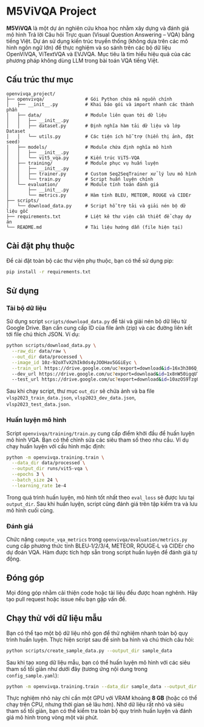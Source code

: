 
# M5ViVQA Project

**M5ViVQA** là một dự án nghiên cứu khoa học nhằm xây dựng và đánh giá mô hình Trả lời Câu hỏi Trực quan (Visual Question Answering – VQA) bằng tiếng Việt. Dự án sử dụng kiến trúc truyền thống (không dựa trên các mô hình ngôn ngữ lớn) để thực nghiệm và so sánh trên các bộ dữ liệu OpenViVQA, ViTextVQA và EVJVQA. Mục tiêu là tìm hiểu hiệu quả của các phương pháp không dùng LLM trong bài toán VQA tiếng Việt.

## Cấu trúc thư mục

```
openvivqa_project/
├── openvivqa/               # Gói Python chứa mã nguồn chính
│   ├── __init__.py          # Khai báo gói và import nhanh các thành phần
│   ├── data/                # Module liên quan tới dữ liệu
│   │   ├── __init__.py
│   │   ├── dataset.py       # Định nghĩa hàm tải dữ liệu và lớp Dataset
│   │   └── utils.py         # Các tiện ích hỗ trợ (hiển thị ảnh, đặt seed)
│   ├── models/              # Module chứa định nghĩa mô hình
│   │   ├── __init__.py
│   │   └── vit5_vqa.py      # Kiến trúc ViT5-VQA
│   ├── training/            # Module phục vụ huấn luyện
│   │   ├── __init__.py
│   │   ├── trainer.py       # Custom Seq2SeqTrainer xử lý lưu mô hình
│   │   └── train.py         # Script huấn luyện chính
│   └── evaluation/          # Module tính toán đánh giá
│       ├── __init__.py
│       └── metrics.py       # Hàm tính BLEU, METEOR, ROUGE và CIDEr
├── scripts/
│   └── download_data.py     # Script hỗ trợ tải và giải nén bộ dữ liệu gốc
├── requirements.txt         # Liệt kê thư viện cần thiết để chạy dự án
└── README.md                # Tài liệu hướng dẫn (file hiện tại)
```

## Cài đặt phụ thuộc

Để cài đặt toàn bộ các thư viện phụ thuộc, bạn có thể sử dụng pip:

```bash
pip install -r requirements.txt
```

## Sử dụng

### Tải bộ dữ liệu

Sử dụng script `scripts/download_data.py` để tải và giải nén bộ dữ liệu từ Google
Drive. Bạn cần cung cấp ID của file ảnh (zip) và các đường liên kết tới file
chú thích JSON. Ví dụ:

```bash
python scripts/download_data.py \
  --raw_dir data/raw \
  --out_dir data/processed \
  --image_id 10z-92oXTvX2hIk0ds4yJOOHav5GGiEyc \
  --train_url https://drive.google.com/uc?export=download&id=16x3h386Q_2UfCxT_3vXmPuXLScxid9L6 \
  --dev_url https://drive.google.com/uc?export=download&id=1x8nW50igqUT90LUqmL5h66LoCYkkPTZA \
  --test_url https://drive.google.com/uc?export=download&id=10azOS9TzgQl8HrztbexlKh08pkyMb4m5
```

Sau khi chạy script, thư mục `out_dir` sẽ chứa ảnh và ba file
`vlsp2023_train_data.json`, `vlsp2023_dev_data.json`, `vlsp2023_test_data.json`.

### Huấn luyện mô hình

Script `openvivqa/training/train.py` cung cấp điểm khởi đầu để huấn luyện
mô hình VQA. Bạn có thể chỉnh sửa các siêu tham số theo nhu cầu. Ví dụ
chạy huấn luyện với cấu hình mặc định:

```bash
python -m openvivqa.training.train \
  --data_dir data/processed \
  --output_dir runs/vit5-vqa \
  --epochs 3 \
  --batch_size 24 \
  --learning_rate 1e-4
```

Trong quá trình huấn luyện, mô hình tốt nhất theo `eval_loss` sẽ được lưu tại
`output_dir`. Sau khi huấn luyện, script cũng đánh giá trên tập kiểm tra và
lưu mô hình cuối cùng.

### Đánh giá

Chức năng `compute_vqa_metrics` trong `openvivqa/evaluation/metrics.py` cung cấp
phương thức tính BLEU‑1/2/3/4, METEOR, ROUGE‑L và CIDEr cho dự đoán VQA. Hàm
được tích hợp sẵn trong script huấn luyện để đánh giá tự động.

## Đóng góp

Mọi đóng góp nhằm cải thiện code hoặc tài liệu đều được hoan nghênh. Hãy tạo
pull request hoặc issue nếu bạn gặp vấn đề.

## Chạy thử với dữ liệu mẫu

Bạn có thể tạo một bộ dữ liệu nhỏ gọn để thử nghiệm nhanh toàn bộ quy trình huấn luyện.
Thực hiện script sau để sinh ba hình và chú thích câu hỏi:

```bash
python scripts/create_sample_data.py --output_dir sample_data
```

Sau khi tạo xong dữ liệu mẫu, bạn có thể huấn luyện mô hình với các siêu tham số tối giản như dưới đây (tương ứng nội dung trong `config_sample.yaml`):

```bash
python -m openvivqa.training.train --data_dir sample_data --output_dir sample_results --epochs 1 --batch_size 1 --gradient_accumulation_steps 1 --learning_rate 1e-4 --num_workers 0 --eval_steps 1 --save_steps 1 --generation_max_length 32 --generation_num_beams 1
```

Thực nghiệm nhỏ này chỉ cần một GPU với VRAM khoảng **8 GB** (hoặc có thể chạy trên CPU, nhưng thời gian sẽ lâu hơn). Nhờ dữ liệu rất nhỏ và siêu tham số tối giản, bạn có thể kiểm tra toàn bộ quy trình huấn luyện và đánh giá mô hình trong vòng một vài phút.

